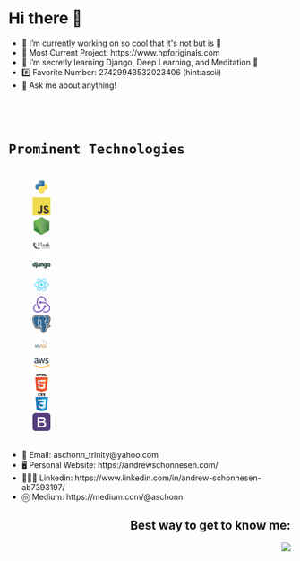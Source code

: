 <div style="text-align=center;>
  <div style="text-align=left;">
    <h1>Hi there 👋</h1>
    <ul>
      <li>🔭 I’m currently working on so cool that it's not but is 🤔</li>
      <li>📁 Most Current Project: https://www.hpforiginals.com</li>
      <li>🌱 I’m secretly learning Django, Deep Learning, and Meditation 🤫 </li>
      <li> #️⃣ Favorite Number: 27429943532023406 (hint:ascii)</li>
      <li>💬 Ask me about anything!</li>
     </ul>
  </div>
</div>



<div>
  
 <div align='left'>
  
   <div>    <p>
     <code>
      <h1>Prominent Technologies</h1>
      <img height="32" width="32" src="https://raw.githubusercontent.com/github/explore/80688e429a7d4ef2fca1e82350fe8e3517d3494d/topics/python/python.png" />
      <img height="32" width="32" src="https://raw.githubusercontent.com/github/explore/80688e429a7d4ef2fca1e82350fe8e3517d3494d/topics/javascript/javascript.png" />
      <img height="32" width="32" src="https://raw.githubusercontent.com/github/explore/80688e429a7d4ef2fca1e82350fe8e3517d3494d/topics/nodejs/nodejs.png" />
      <img height="32" width="32" src="https://raw.githubusercontent.com/github/explore/80688e429a7d4ef2fca1e82350fe8e3517d3494d/topics/flask/flask.png" />
      <img height="32" width="32" src="https://raw.githubusercontent.com/github/explore/80688e429a7d4ef2fca1e82350fe8e3517d3494d/topics/django/django.png" />
      <img height="32" width="32" src="https://raw.githubusercontent.com/github/explore/80688e429a7d4ef2fca1e82350fe8e3517d3494d/topics/react/react.png" />
      <img height="32" width="32" src="https://raw.githubusercontent.com/github/explore/80688e429a7d4ef2fca1e82350fe8e3517d3494d/topics/redux/redux.png" />
      <img height="32" width="32" src="https://raw.githubusercontent.com/github/explore/80688e429a7d4ef2fca1e82350fe8e3517d3494d/topics/postgresql/postgresql.png" />
      <img height="32" width="32" src="https://raw.githubusercontent.com/github/explore/80688e429a7d4ef2fca1e82350fe8e3517d3494d/topics/mysql/mysql.png" />
      <img height="32" width="32" src="https://raw.githubusercontent.com/github/explore/80688e429a7d4ef2fca1e82350fe8e3517d3494d/topics/aws/aws.png" />
      <img height="32" width="32" src="https://raw.githubusercontent.com/github/explore/80688e429a7d4ef2fca1e82350fe8e3517d3494d/topics/html/html.png" />
      <img height="32" width="32" src="https://raw.githubusercontent.com/github/explore/80688e429a7d4ef2fca1e82350fe8e3517d3494d/topics/css/css.png" />
      <img height="32" width="32" src="https://raw.githubusercontent.com/github/explore/80688e429a7d4ef2fca1e82350fe8e3517d3494d/topics/bootstrap/bootstrap.png" />
     </code>
    </p>
    </div>
    
   <div>       
      <ul>
        <li>📧 Email: aschonn_trinity@yahoo.com </li>
        <li>🖥️ Personal Website: https://andrewschonnesen.com/</li>
        <li>👨🏻‍💻 Linkedin: https://www.linkedin.com/in/andrew-schonnesen-ab7393197/</li>
        <li>ⓜ Medium: https://medium.com/@aschonn</li>
      </ul>
    </div>
  
 </div>
 
  <div align='right'>
    <h2>Best way to get to know me:</h2>
    <img src="https://media.giphy.com/media/687qS11pXwjCM/giphy.gif">
  </div>
 
</div>
